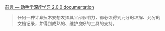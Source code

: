 [前言 — 动手学深度学习 2.0.0 documentation](https://zh.d2l.ai/chapter_preface/index.html)
> 任何一种计算技术要想发挥其全部影响力，都必须得到充分的理解、充分的文档记录，并得到成熟的、维护良好的工具的支持。

